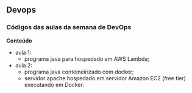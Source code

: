 ## Devops
### Códigos das aulas da semana de DevOps

**Conteúdo**

- aula 1: 
    - programa java para hospedado em AWS Lambda;
- aula 2: 
    - programa java conteineirizado com docker;
    - servidor apache hospedado em servidor Amazon EC2 (free tier) executando em Docker.
